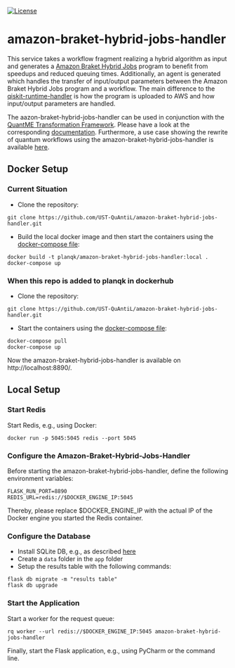 [![License](https://img.shields.io/badge/License-Apache%202.0-blue.svg)](https://opensource.org/licenses/Apache-2.0)

# amazon-braket-hybrid-jobs-handler

This service takes a workflow fragment realizing a hybrid algorithm as input and generates a [Amazon Braket Hybrid Jobs](https://docs.aws.amazon.com/braket/latest/developerguide/braket-jobs.html) program to benefit from speedups and reduced queuing times.
Additionally, an agent is generated which handles the transfer of input/output parameters between the Amazon Braket Hybrid Jobs program and a workflow. The main difference to the [qiskit-runtime-handler](https://github.com/UST-QuAntiL/qiskit-runtime-handler) is how the program is uploaded to AWS and how input/output parameters are handled.

The aazon-braket-hybrid-jobs-handler can be used in conjunction with the [QuantME Transformation Framework](https://github.com/UST-QuAntiL/QuantME-TransformationFramework).
Please have a look at the corresponding [documentation](https://github.com/UST-QuAntiL/QuantME-TransformationFramework/tree/develop/docs/quantme/Analysis-and-Rewrite).
Furthermore, a use case showing the rewrite of quantum workflows using the amazon-braket-hybrid-jobs-handler is available [here](https://github.com/UST-QuAntiL/QuantME-UseCases/tree/master/2022-closer).

## Docker Setup
### Current Situation
* Clone the repository:
```
git clone https://github.com/UST-QuAntiL/amazon-braket-hybrid-jobs-handler.git
```

* Build the local docker image and then start the containers using the [docker-compose file](docker-compose.yml): 
```
docker build -t planqk/amazon-braket-hybrid-jobs-handler:local .
docker-compose up

```

### When this repo is added to planqk in dockerhub
* Clone the repository:
```
git clone https://github.com/UST-QuAntiL/amazon-braket-hybrid-jobs-handler.git
```

* Start the containers using the [docker-compose file](docker-compose.yml):
```
docker-compose pull
docker-compose up
```

Now the amazon-braket-hybrid-jobs-handler is available on http://localhost:8890/.

## Local Setup

### Start Redis

Start Redis, e.g., using Docker:

```
docker run -p 5045:5045 redis --port 5045
```

### Configure the Amazon-Braket-Hybrid-Jobs-Handler

Before starting the amazon-braket-hybrid-jobs-handler, define the following environment variables:

```
FLASK_RUN_PORT=8890
REDIS_URL=redis://$DOCKER_ENGINE_IP:5045
```

Thereby, please replace $DOCKER_ENGINE_IP with the actual IP of the Docker engine you started the Redis container.

### Configure the Database

* Install SQLite DB, e.g., as described [here](https://blog.miguelgrinberg.com/post/the-flask-mega-tutorial-part-iv-database)
* Create a `data` folder in the `app` folder
* Setup the results table with the following commands:

```
flask db migrate -m "results table"
flask db upgrade
```

### Start the Application

Start a worker for the request queue:

```
rq worker --url redis://$DOCKER_ENGINE_IP:5045 amazon-braket-hybrid-jobs-handler
```

Finally, start the Flask application, e.g., using PyCharm or the command line.
